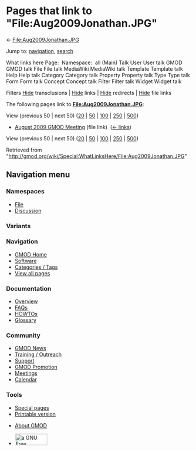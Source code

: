 <div id="mw-page-base" class="noprint">

</div>

<div id="mw-head-base" class="noprint">

</div>

<div id="content" class="mw-body" role="main">

<span id="top"></span>

<div id="mw-js-message" style="display:none;">

</div>



# <span dir="auto">Pages that link to "File:Aug2009Jonathan.JPG"</span>

<div id="bodyContent">

<div id="contentSub">

←
[File:Aug2009Jonathan.JPG](/wiki/File:Aug2009Jonathan.JPG "File:Aug2009Jonathan.JPG")

</div>

<div id="jump-to-nav" class="mw-jump">

Jump to: [navigation](#mw-navigation), [search](#p-search)

</div>

<div id="mw-content-text">

What links here Page:  Namespace:  all (Main) Talk User User talk GMOD
GMOD talk File File talk MediaWiki MediaWiki talk Template Template talk
Help Help talk Category Category talk Property Property talk Type Type
talk Form Form talk Concept Concept talk Filter Filter talk Widget
Widget talk

Filters
[Hide](/mediawiki/index.php?title=Special:WhatLinksHere/File:Aug2009Jonathan.JPG&hidetrans=1 "Special:WhatLinksHere/File:Aug2009Jonathan.JPG")
transclusions \|
[Hide](/mediawiki/index.php?title=Special:WhatLinksHere/File:Aug2009Jonathan.JPG&hidelinks=1 "Special:WhatLinksHere/File:Aug2009Jonathan.JPG")
links \|
[Hide](/mediawiki/index.php?title=Special:WhatLinksHere/File:Aug2009Jonathan.JPG&hideredirs=1 "Special:WhatLinksHere/File:Aug2009Jonathan.JPG")
redirects \|
[Hide](/mediawiki/index.php?title=Special:WhatLinksHere/File:Aug2009Jonathan.JPG&hideimages=1 "Special:WhatLinksHere/File:Aug2009Jonathan.JPG")
file links

The following pages link to
**[File:Aug2009Jonathan.JPG](/wiki/File:Aug2009Jonathan.JPG "File:Aug2009Jonathan.JPG")**:

View (previous 50 \| next 50)
([20](/mediawiki/index.php?title=Special:WhatLinksHere/File:Aug2009Jonathan.JPG&limit=20 "Special:WhatLinksHere/File:Aug2009Jonathan.JPG")
\|
[50](/mediawiki/index.php?title=Special:WhatLinksHere/File:Aug2009Jonathan.JPG&limit=50 "Special:WhatLinksHere/File:Aug2009Jonathan.JPG")
\|
[100](/mediawiki/index.php?title=Special:WhatLinksHere/File:Aug2009Jonathan.JPG&limit=100 "Special:WhatLinksHere/File:Aug2009Jonathan.JPG")
\|
[250](/mediawiki/index.php?title=Special:WhatLinksHere/File:Aug2009Jonathan.JPG&limit=250 "Special:WhatLinksHere/File:Aug2009Jonathan.JPG")
\|
[500](/mediawiki/index.php?title=Special:WhatLinksHere/File:Aug2009Jonathan.JPG&limit=500 "Special:WhatLinksHere/File:Aug2009Jonathan.JPG"))

- [August 2009 GMOD
  Meeting](/wiki/August_2009_GMOD_Meeting "August 2009 GMOD Meeting")
  (file link) ‎ <span class="mw-whatlinkshere-tools">([←
  links](/mediawiki/index.php?title=Special:WhatLinksHere&target=August+2009+GMOD+Meeting "Special:WhatLinksHere"))</span>

View (previous 50 \| next 50)
([20](/mediawiki/index.php?title=Special:WhatLinksHere/File:Aug2009Jonathan.JPG&limit=20 "Special:WhatLinksHere/File:Aug2009Jonathan.JPG")
\|
[50](/mediawiki/index.php?title=Special:WhatLinksHere/File:Aug2009Jonathan.JPG&limit=50 "Special:WhatLinksHere/File:Aug2009Jonathan.JPG")
\|
[100](/mediawiki/index.php?title=Special:WhatLinksHere/File:Aug2009Jonathan.JPG&limit=100 "Special:WhatLinksHere/File:Aug2009Jonathan.JPG")
\|
[250](/mediawiki/index.php?title=Special:WhatLinksHere/File:Aug2009Jonathan.JPG&limit=250 "Special:WhatLinksHere/File:Aug2009Jonathan.JPG")
\|
[500](/mediawiki/index.php?title=Special:WhatLinksHere/File:Aug2009Jonathan.JPG&limit=500 "Special:WhatLinksHere/File:Aug2009Jonathan.JPG"))

</div>

<div class="printfooter">

Retrieved from
"<http://gmod.org/wiki/Special:WhatLinksHere/File:Aug2009Jonathan.JPG>"

</div>

<div id="catlinks" class="catlinks catlinks-allhidden">

</div>

<div class="visualClear">

</div>

</div>

</div>

<div id="mw-navigation">

## Navigation menu

<div id="mw-head">



<div id="left-navigation">

<div id="p-namespaces" class="vectorTabs" role="navigation"
aria-labelledby="p-namespaces-label">

### Namespaces

- <span id="ca-nstab-image"><a href="/wiki/File:Aug2009Jonathan.JPG" accesskey="c"
  title="View the file page [c]">File</a></span>
- <span id="ca-talk"><a
  href="/mediawiki/index.php?title=File_talk:Aug2009Jonathan.JPG&amp;action=edit&amp;redlink=1"
  accesskey="t"
  title="Discussion about the content page [t]">Discussion</a></span>

</div>

<div id="p-variants" class="vectorMenu emptyPortlet" role="navigation"
aria-labelledby="p-variants-label">

### 

### Variants[](#)

<div class="menu">

</div>

</div>

</div>

<div id="right-navigation">





</div>



</div>

</div>

</div>

<div id="mw-panel">

<div id="p-logo" role="banner">

<a href="/wiki/Main_Page"
style="background-image: url(http://gmod.org/images/GMOD-cogs.png);"
title="Visit the main page"></a>

</div>

<div id="p-Navigation" class="portal" role="navigation"
aria-labelledby="p-Navigation-label">

### Navigation

<div class="body">

- <span id="n-GMOD-Home">[GMOD Home](/wiki/Main_Page)</span>
- <span id="n-Software">[Software](/wiki/GMOD_Components)</span>
- <span id="n-Categories-.2F-Tags">[Categories /
  Tags](/wiki/Categories)</span>
- <span id="n-View-all-pages">[View all
  pages](/wiki/Special:AllPages)</span>

</div>

</div>

<div id="p-Documentation" class="portal" role="navigation"
aria-labelledby="p-Documentation-label">

### Documentation

<div class="body">

- <span id="n-Overview">[Overview](/wiki/Overview)</span>
- <span id="n-FAQs">[FAQs](/wiki/Category:FAQ)</span>
- <span id="n-HOWTOs">[HOWTOs](/wiki/Category:HOWTO)</span>
- <span id="n-Glossary">[Glossary](/wiki/Glossary)</span>

</div>

</div>

<div id="p-Community" class="portal" role="navigation"
aria-labelledby="p-Community-label">

### Community

<div class="body">

- <span id="n-GMOD-News">[GMOD News](/wiki/GMOD_News)</span>
- <span id="n-Training-.2F-Outreach">[Training /
  Outreach](/wiki/Training_and_Outreach)</span>
- <span id="n-Support">[Support](/wiki/Support)</span>
- <span id="n-GMOD-Promotion">[GMOD
  Promotion](/wiki/GMOD_Promotion)</span>
- <span id="n-Meetings">[Meetings](/wiki/Meetings)</span>
- <span id="n-Calendar">[Calendar](/wiki/Calendar)</span>

</div>

</div>

<div id="p-tb" class="portal" role="navigation"
aria-labelledby="p-tb-label">

### Tools

<div class="body">

- <span id="t-specialpages"><a href="/wiki/Special:SpecialPages" accesskey="q"
  title="A list of all special pages [q]">Special pages</a></span>
- <span id="t-print"><a
  href="/mediawiki/index.php?title=Special:WhatLinksHere/File:Aug2009Jonathan.JPG&amp;printable=yes"
  rel="alternate" accesskey="p"
  title="Printable version of this page [p]">Printable version</a></span>

</div>

</div>

</div>

</div>

<div id="footer" role="contentinfo">

- <span id="footer-places-about">[About
  GMOD](/wiki/GMOD:About "GMOD:About")</span>

<!-- -->

- <span id="footer-copyrightico">[<img src="http://www.gnu.org/graphics/gfdl-logo-small.png" width="88"
  height="31" alt="a GNU Free Documentation License" />](http://www.gnu.org/licenses/fdl-1.3.html)</span>




</div>
